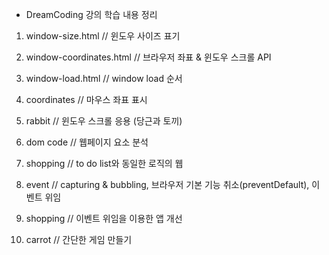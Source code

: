 - DreamCoding 강의 학습 내용 정리

1. window-size.html // 윈도우 사이즈 표기

2. window-coordinates.html // 브라우저 좌표 & 윈도우 스크롤 API

3. window-load.html // window load 순서

4. coordinates // 마우스 좌표 표시

5. rabbit // 윈도우 스크롤 응용 (당근과 토끼)

6. dom code // 웹페이지 요소 분석

7. shopping // to do list와 동일한 로직의 웹

8. event // capturing & bubbling, 브라우저 기본 기능 취소(preventDefault),
   이벤트 위임

9. shopping // 이벤트 위임을 이용한 앱 개선

10. carrot // 간단한 게임 만들기
